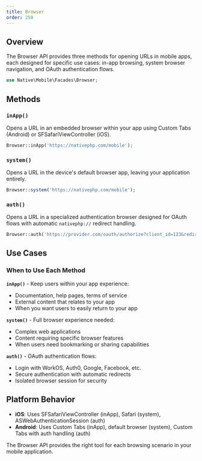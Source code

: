 ```yaml
---
title: Browser
order: 250
---
```


## Overview

The Browser API provides three methods for opening URLs in mobile apps, each designed for specific use cases: in-app browsing, system browser navigation, and OAuth authentication flows.

```php
use Native\Mobile\Facades\Browser;
```

## Methods

### `inApp()`

Opens a URL in an embedded browser within your app using Custom Tabs (Android) or SFSafariViewController (iOS).

```php
Browser::inApp('https://nativephp.com/mobile');
```

### `system()`

Opens a URL in the device's default browser app, leaving your application entirely.

```php
Browser::system('https://nativephp.com/mobile');
```

### `auth()`

Opens a URL in a specialized authentication browser designed for OAuth flows with automatic `nativephp://` redirect handling.

```php
Browser::auth('https://provider.com/oauth/authorize?client_id=123&redirect_uri=nativephp://127.0.0.1/auth/callback');
```

## Use Cases

### When to Use Each Method

**`inApp()`** - Keep users within your app experience:
- Documentation, help pages, terms of service
- External content that relates to your app
- When you want users to easily return to your app

**`system()`** - Full browser experience needed:
- Complex web applications
- Content requiring specific browser features
- When users need bookmarking or sharing capabilities

**`auth()`** - OAuth authentication flows:
- Login with WorkOS, Auth0, Google, Facebook, etc.
- Secure authentication with automatic redirects
- Isolated browser session for security

## Platform Behavior

- **iOS**: Uses SFSafariViewController (inApp), Safari (system), ASWebAuthenticationSession (auth)
- **Android**: Uses Custom Tabs (inApp), default browser (system), Custom Tabs with auth handling (auth)

The Browser API provides the right tool for each browsing scenario in your mobile application.

